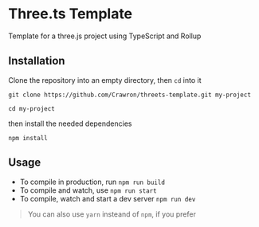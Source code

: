 # Three.ts Template
Template for a three.js project using TypeScript and Rollup

## Installation
Clone the repository into an empty directory, then `cd` into it
```
git clone https://github.com/Crawron/threets-template.git my-project

cd my-project
```
then install the needed dependencies
```
npm install
```

## Usage
* To compile in production, run `npm run build`
* To compile and watch, use `npm run start`
* To compile, watch and start a dev server `npm run dev`

> You can also use `yarn` insteand of `npm`, if you prefer